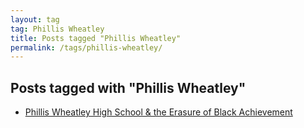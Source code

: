 ```yaml
---
layout: tag
tag: Phillis Wheatley
title: Posts tagged "Phillis Wheatley"
permalink: /tags/phillis-wheatley/
---
```


## Posts tagged with "Phillis Wheatley"
- [Phillis Wheatley High School & the Erasure of Black Achievement](/blog/2019-06-24-phillis-wheatley-hs.html)
